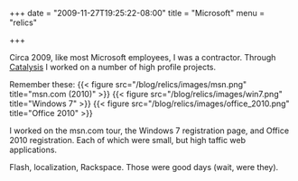 +++
date = "2009-11-27T19:25:22-08:00"
title = "Microsoft"
menu = "relics"

+++

Circa 2009, like most Microsoft employees, I was a contractor.  Through [Catalysis](https://www.catalysis.com/) I worked on a number of high profile projects.

Remember these:
{{< figure src="/blog/relics/images/msn.png" title="msn.com (2010)" >}}
{{< figure src="/blog/relics/images/win7.png" title="Windows 7" >}}
{{< figure src="/blog/relics/images/office_2010.png" title="Office 2010" >}}

I worked on the msn.com tour, the Windows 7 registration page, and Office 2010 registration.  Each of which were small, but high taffic web applications.

Flash, localization, Rackspace.  Those were good days (wait, were they).